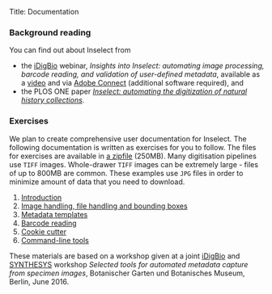 Title: Documentation

### Background reading
You can find out about Inselect from

* the [iDigBio](https://www.idigbio.org/) webinar, *Insights into Inselect:
automating image processing, barcode reading, and validation of user-defined
metadata*, available as a
[video](https://dx.doi.org/10.6084/m9.figshare.3208021.v2) and via
[Adobe Connect](https://idigbio.adobeconnect.com/p7qo63aeo4a/) (additional
software required), and
* the PLOS ONE paper
[*Inselect: automating the digitization of natural history collections*](https://dx.doi.org/10.1371/journal.pone.0143402).

### Exercises
We plan to create comprehensive user documentation for Inselect.
The following documentation is written as exercises for you to follow.
The files for exercises are available in
[a zipfile](https://www.dropbox.com/s/dwdtrrxxfoul9fo/InselectDocumentationFiles.zip?dl=0)
(250MB).
Many digitisation pipelines use `TIFF` images. Whole-drawer `TIFF` images can
be extremely large - files of up to 800MB are common. These examples use `JPG`
files in order to minimize amount of data that you need to download.

1. [Introduction]({filename}/pages/introduction.md)
2. [Image handling, file handling and bounding boxes]({filename}/pages/image_handling_and_boxes.md)
3. [Metadata templates]({filename}/pages/metadata_templates.md)
4. [Barcode reading]({filename}/pages/barcode_reading.md)
5. [Cookie cutter]({filename}/pages/cookie_cutter.md)
6. [Command-line tools]({filename}/pages/command_line_tools.md)

These materials are based on a workshop given at a joint
[iDigBio](https://www.idigbio.org/) and
[SYNTHESYS](http://www.synthesys.info/) workshop
*Selected tools for automated metadata capture from specimen images*,
Botanischer Garten und Botanisches Museum, Berlin, June 2016.
